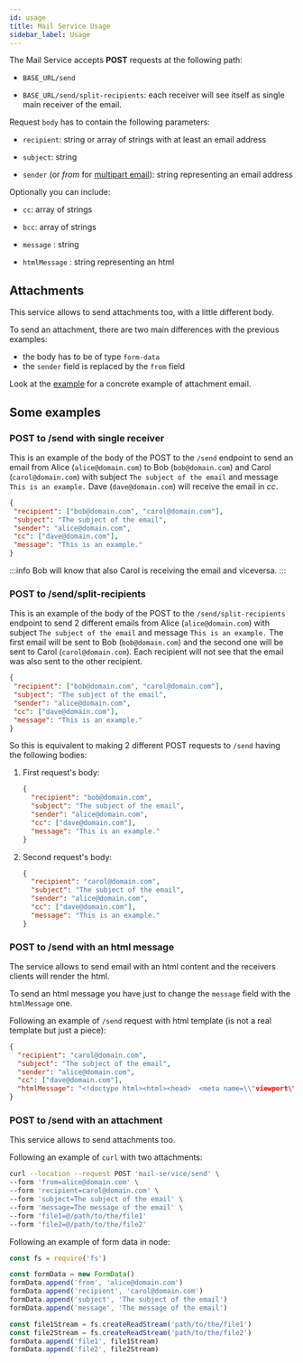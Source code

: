 ```yaml
---
id: usage
title: Mail Service Usage
sidebar_label: Usage
---
```

The Mail Service accepts **POST** requests at the following path:

- `BASE_URL/send`

- `BASE_URL/send/split-recipients`: each receiver will see itself as single main receiver of the email.

Request `body` has to contain the following parameters:

- `recipient`: string or array of strings with at least an email address

- `subject`: string

- `sender` (or _from_ for [multipart email](#attachments)): string representing an email address

Optionally you can include:

- `cc`: array of strings

- `bcc`: array of strings

- `message` : string

- `htmlMessage` : string representing an html

## Attachments

This service allows to send attachments too, with a little different body.

To send an attachment, there are two main differences with the previous examples:

- the body has to be of type `form-data`
- the `sender` field is replaced by the `from` field

Look at the [example](#post-to-send-with-an-attachment) for a concrete example of attachment email.

## Some examples

### POST to /send with single receiver

This is an example of the body of the POST to the `/send` endpoint to send an email from Alice (`alice@domain.com`) to Bob (`bob@domain.com`) and Carol (`carol@domain.com`) with subject `The subject of the email` and message `This is an example.` Dave (`dave@domain.com`) will receive the email in *cc*.

```json
{
 "recipient": ["bob@domain.com", "carol@domain.com"],
 "subject": "The subject of the email",
 "sender": "alice@domain.com",
 "cc": ["dave@domain.com"],
 "message": "This is an example."
}
```

:::info
Bob will know that also Carol is receiving the email and viceversa.
:::

### POST to /send/split-recipients

This is an example of the body of the POST to the `/send/split-recipients` endpoint to send 2 different emails from Alice (`alice@domain.com`) with subject `The subject of the email` and message `This is an example.` The first email will be sent to Bob (`bob@domain.com`) and the second one will be sent to Carol (`carol@domain.com`). Each recipient will not see that the email was also sent to the other recipient.

```json
{
 "recipient": ["bob@domain.com", "carol@domain.com"],
 "subject": "The subject of the email",
 "sender": "alice@domain.com",
 "cc": ["dave@domain.com"],
 "message": "This is an example."
}
```

So this is equivalent to making 2 different POST requests to `/send` having the following bodies:

1. First request's body:

    ```json
    {
      "recipient": "bob@domain.com",
      "subject": "The subject of the email",
      "sender": "alice@domain.com",
      "cc": ["dave@domain.com"],
      "message": "This is an example."
    }
    ```

1. Second request's body:

    ```json
    {
      "recipient": "carol@domain.com",
      "subject": "The subject of the email",
      "sender": "alice@domain.com",
      "cc": ["dave@domain.com"],
      "message": "This is an example."
    }
    ```

### POST to /send with an html message

The service allows to send email with an html content and the receivers clients will render the html.

To send an html message you have just to change the `message` field with the `htmlMessage` one.

Following an example of `/send` request with html template (is not a real template but just a piece):

```json
{
  "recipient": "carol@domain.com",
  "subject": "The subject of the email",
  "sender": "alice@domain.com",
  "cc": ["dave@domain.com"],
  "htmlMessage": "<!doctype html><html><head>  <meta name=\\"viewport\\" content=\\"width=device-width\\" />  <meta http-equiv=\\"Content-Type\\" content=\\"text/html; charset=UTF-8\\" />  <title>Simple Transactional Email</title>  ...  ...  ...</head><body class=\\"\\"> <span class=\\"preheader\\">This is preheader text. Some clients will show this text as a    preview.</span>  <table role=\\"presentation\\" border=\\"0\\" cellpadding=\\"0\\" cellspacing=\\"0\\" class=\\"body\\">    <tr>      <td>&nbsp;</td>      <td class=\\"container\\">        ...        ...      </td>      <td>&nbsp;</td>    </tr>  </table></body></html>"
}
```

### POST to /send with an attachment

This service allows to send attachments too.

Following an example of `curl` with two attachments:

```bash
curl --location --request POST 'mail-service/send' \
--form 'from=alice@domain.com' \
--form 'recipient=carol@domain.com' \
--form 'subject=The subject of the email' \
--form 'message=The message of the email' \
--form 'file1=@/path/to/the/file1'
--form 'file2=@/path/to/the/file2'
```

Following an example of form data in node:

```javascript
const fs = require('fs')

const formData = new FormData()
formData.append('from', 'alice@domain.com')
formData.append('recipient', 'carol@domain.com')
formData.append('subject', 'The subject of the email')
formData.append('message', 'The message of the email')

const file1Stream = fs.createReadStream('path/to/the/file1')
const file2Stream = fs.createReadStream('path/to/the/file2')
formData.append('file1', file1Stream)
formData.append('file2', file2Stream)
```
